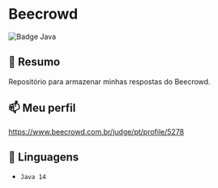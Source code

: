 # Beecrowd

![Badge Java](https://img.shields.io/static/v1?label=Java&message=17&color=orange&style=for-the-badge&logo=java)

## :book: Resumo
Repositório para armazenar minhas respostas do Beecrowd.

## :mailbox: Meu perfil
https://www.beecrowd.com.br/judge/pt/profile/5278

## :toolbox: Linguagens
- `Java 14`
